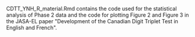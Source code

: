 CDTT_YNH_R_material.Rmd contains the code used for the statistical analysis of Phase 2 data and the code for plotting Figure 2 and Figure 3 in the JASA-EL paper "Development of the Canadian Digit Triplet Test in English and French". 
